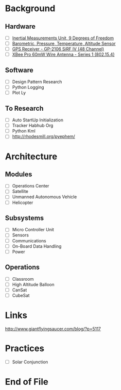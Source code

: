 # Background

## Hardware
- [ ] [Inertial Measurements Unit, 9 Degrees of Freedom](https://www.sparkfun.com/products/13033)
- [ ] [Barometric, Pressure, Temperature, Altitude Sensor](https://www.sparkfun.com/products/11824)
- [ ] [GPS Receiver - GP-2106 SiRF IV (48 Channel)](https://www.sparkfun.com/products/10890)
- [ ] [XBee Pro 60mW Wire Antenna - Series 1 (802.15.4)](https://www.sparkfun.com/products/8742)

## Software
- [ ] Design Pattern Research
- [ ] Python Logging
- [ ] Plot Ly

## To Research
- [ ] Auto StartUp Initialization
- [ ] Tracker Habhub Org
- [ ] Python Kml
- [ ] http://rhodesmill.org/pyephem/

# Architecture

## Modules
- [ ] Operations Center
- [ ] Satellite
- [ ] Unmanned Autonomous Vehicle
- [ ] Helicopter

## Subsystems
- [ ] Micro Controller Unit
- [ ] Sensors
- [ ] Communications
- [ ] On-Board Data Handling
- [ ] Power

## Operations
- [ ] Classroom
- [ ] High Altitude Balloon
- [ ] CanSat
- [ ] CubeSat

# Links
http://www.giantflyingsaucer.com/blog/?p=5117

# Practices
- [ ] Solar Conjunction

# End of File
